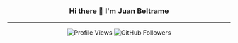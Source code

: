 <div align="center">
  <h3 align="center">Hi there 👋 I'm Juan Beltrame</h3>
 <hr >
</div>

<div align="center">
  <img src="https://komarev.com/ghpvc/?username=JuanBeltrame" alt="Profile Views" />
  <img src="https://img.shields.io/github/followers/JuanBeltrame?style=social" alt="GitHub Followers" />
</div>





<!--
**JuanBeltrame/JuanBeltrame** is a ✨ _special_ ✨ repository because its `README.md` (this file) appears on your GitHub profile.

Here are some ideas to get you started:

- 🔭 I’m currently working on ...
- 🌱 I’m currently learning ...
- 👯 I’m looking to collaborate on ...
- 🤔 I’m looking for help with ...
- 💬 Ask me about ...
- 📫 How to reach me: ...
- 😄 Pronouns: ...
- ⚡ Fun fact: ...
-->
